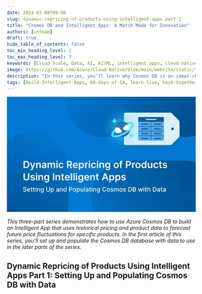 ```yaml
---
date: 2024-03-08T09:00
slug: dynamic-repricing-of-products-using-intelligent-apps-part-1
title: "Cosmos DB and Intelligent Apps: A Match Made for Innovation"
authors: [cnteam]
draft: true
hide_table_of_contents: false
toc_min_heading_level: 2
toc_max_heading_level: 3
keywords: [Cloud-Scale, Data, AI, AI/ML, intelligent apps, cloud-native, 60-days, enterprise apps, digital experiences, app modernization]
image: https://github.com/Azure/Cloud-Native/blob/main/website/static/img/ogImage.png
description: "In this series, you’ll learn why Cosmos DB is an ideal choice for powering such applications—and how it makes building Intelligent Apps accessible and approachable. In the first article of this series, you’ll set up and populate the Cosmos DB database with data to use in the later parts of the series." 
tags: [Build-Intelligent-Apps, 60-days-of-IA, learn-live, hack-together, community-buzz, ask-the-expert, azure-kubernetes-service, azure-functions, azure-openai, azure-container-apps, azure-cosmos-db, github-copilot, github-codespaces, github-actions]
---
```


<head> 
  <meta property="og:url" content="https://azure.github.io/cloud-native/60daysofia/dynamic-repricing-of-products-using-intelligent-apps-part-1"/>
  <meta property="og:type" content="website"/> 
  <meta property="og:title" content="Build Intelligent Apps | AI Apps on Azure"/> 
  <meta property="og:description" content="In this series, you’ll learn why Cosmos DB is an ideal choice for powering such applications—and how it makes building Intelligent Apps accessible and approachable. In the first article of this series, you’ll set up and populate the Cosmos DB database with data to use in the later parts of the series."/> 
  <meta property="og:image" content="https://github.com/Azure/Cloud-Native/blob/main/website/static/img/ogImage.png"/> 
  <meta name="twitter:url" content="https://azure.github.io/Cloud-Native/60daysofIA/dynamic-repricing-of-products-using-intelligent-apps-part-1" /> 
  <meta name="twitter:title" content="Build Intelligent Apps | AI Apps on Azure" />
 <meta name="twitter:description" content="In this series, you’ll learn why Cosmos DB is an ideal choice for powering such applications—and how it makes building Intelligent Apps accessible and approachable. In the first article of this series, you’ll set up and populate the Cosmos DB database with data to use in the later parts of the series." />
  <meta name="twitter:image" content="https://azure.github.io/Cloud-Native/img/ogImage.png" /> 
  <meta name="twitter:card" content="summary_large_image" /> 
  <meta name="twitter:creator" content="@devanshidiaries" /> 
  <link rel="canonical" href="https://azure.github.io/Cloud-Native/60daysofIA/dynamic-repricing-of-products-using-intelligent-apps-part-1" /> 
</head> 

<!-- End METADATA -->

![Cosmos DB and Intelligent Apps: A Match Made for Innovation](../../static/img/60-days-of-ia/blogs/2024-03-08/3-1-1.jpeg)

*This three-part series demonstrates how to use Azure Cosmos DB to build an Intelligent App that uses historical pricing and product data to forecast future price fluctuations for specific products. In the first article of this series, you’ll set up and populate the Cosmos DB database with data to use in the later parts of the series.*

## Dynamic Repricing of Products Using Intelligent Apps Part 1: Setting Up and Populating Cosmos DB with Data

